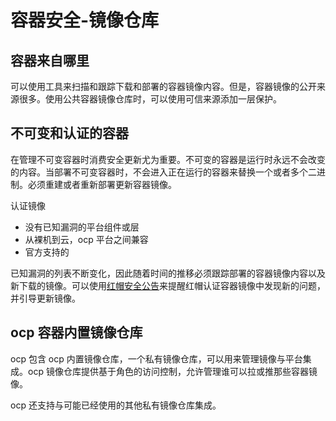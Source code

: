 # 容器安全-镜像仓库
## 容器来自哪里
可以使用工具来扫描和跟踪下载和部署的容器镜像内容。但是，容器镜像的公开来源很多。使用公共容器镜像仓库时，可以使用可信来源添加一层保护。
## 不可变和认证的容器
在管理不可变容器时消费安全更新尤为重要。不可变的容器是运行时永远不会改变的内容。当部署不可变容器时，不会进入正在运行的容器来替换一个或者多个二进制。必须重建或者重新部署更新容器镜像。

认证镜像

- 没有已知漏洞的平台组件或层
- 从裸机到云，ocp 平台之间兼容
- 官方支持的

已知漏洞的列表不断变化，因此随着时间的推移必须跟踪部署的容器镜像内容以及新下载的镜像。可以使用[红帽安全公告](https://access.redhat.com/security/security-updates/#/security-advisories)来提醒红帽认证容器镜像中发现新的问题，并引导更新镜像。
## ocp 容器内置镜像仓库
ocp 包含 ocp 内置镜像仓库，一个私有镜像仓库，可以用来管理镜像与平台集成。ocp 镜像仓库提供基于角色的访问控制，允许管理谁可以拉或推那些容器镜像。

ocp 还支持与可能已经使用的其他私有镜像仓库集成。
